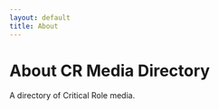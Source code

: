 ```yaml
---
layout: default
title: About
---
```

# About CR Media Directory

A directory of Critical Role media.
